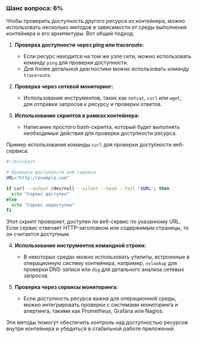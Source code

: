 ### Шанс вопроса: 6%

Чтобы проверить доступность другого ресурса из контейнера, можно использовать несколько методов в зависимости от среды выполнения контейнера и его архитектуры. Вот общий подход:

1. **Проверка доступности через ping или traceroute:**
   - Если ресурс находится на том же узле сети, можно использовать команду `ping` для проверки доступности.
   - Для более детальной диагностики можно использовать команду `traceroute`.

2. **Проверка через сетевой мониторинг:**
   - Использование инструментов, таких как `netcat`, `curl` или `wget`, для отправки запросов к ресурсу и проверки ответов.

3. **Использование скриптов в рамках контейнера:**
   - Написание простого bash-скрипта, который будет выполнять необходимые действия для проверки доступности ресурса.

Пример использования команды `curl` для проверки доступности веб-сервиса:
```bash
#!/bin/bash

# Проверка доступности веб-сервиса
URL="http://example.com"

if curl --output /dev/null --silent --head --fail "$URL"; then
  echo "Сервис доступен"
else
  echo "Сервис недоступен"
fi
```

Этот скрипт проверяет, доступен ли веб-сервис по указанному URL. Если сервис отвечает HTTP-заголовком или содержимым страницы, то он считается доступным.

4. **Использование инструментов командной строки:**
   - В некоторых средах можно использовать утилиты, встроенные в операционную систему контейнера, например, `nslookup` для проверки DNS-записи или `dig` для детального анализа сетевых запросов.

5. **Проверка через сервисы мониторинга:**
   - Если доступность ресурса важна для операционной среды, можно интегрировать проверки с системами мониторинга и алертинга, такими как Prometheus, Grafana или Nagios.

Эти методы помогут обеспечить контроль над доступностью ресурсов внутри контейнера и убедиться в стабильной работе приложений.